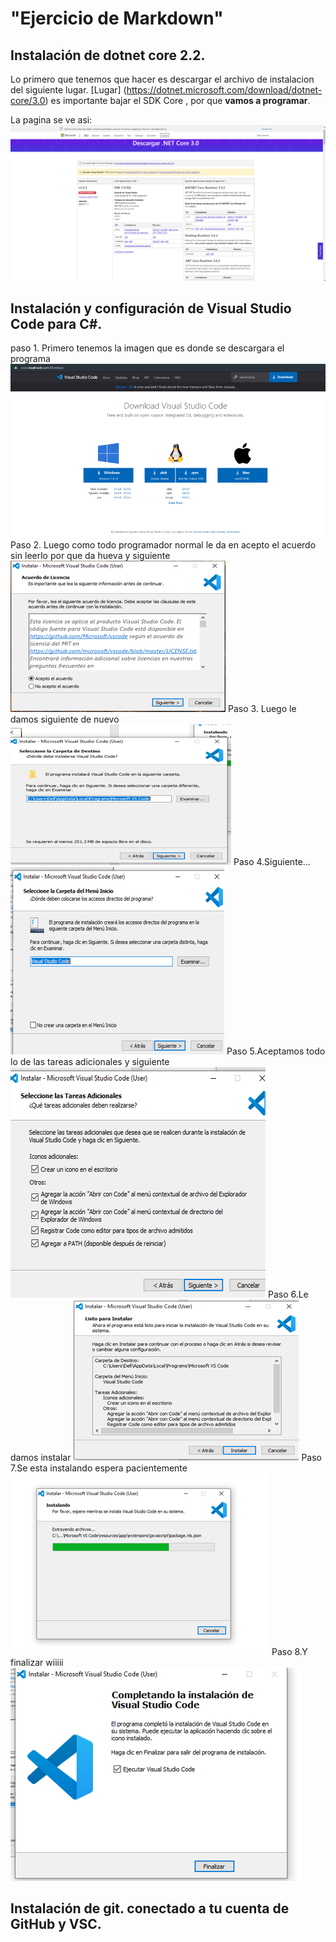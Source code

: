 
# "Ejercicio de Markdown"

## Instalación de dotnet core 2.2.
Lo primero que tenemos que hacer es
descargar el archivo de instalacion del siguiente lugar.
[Lugar] (https://dotnet.microsoft.com/download/dotnet-core/3.0)
es importante bajar el SDK Core , por que **vamos a programar**.

La pagina se ve asi:
![sadsa](./img/1.PNG)

## Instalación y configuración de Visual Studio Code para C#.
paso 1. Primero tenemos la imagen que es donde se descargara el programa 
![sadsa](./img/1.11.PNG)
Paso 2. Luego como todo programador normal le da en acepto el acuerdo sin leerlo por que da hueva y siguiente
![sadsa](./img/2.PNG)
Paso 3. Luego le damos siguiente de nuevo
![sadsa](./img/3.PNG)
Paso 4.Siguiente...
![sadsa](./img/4.PNG)
Paso 5.Aceptamos todo lo de las tareas adicionales y siguiente
![sadsa](./img/5.PNG)
Paso 6.Le damos instalar
![sadsa](./img/6.PNG)
Paso 7.Se esta instalando espera pacientemente 
![sadsa](./img/7.PNG)
Paso 8.Y finalizar wiiiii
![sadsa](./img/8.PNG)

## Instalación de git. conectado a tu cuenta de GitHub y VSC.